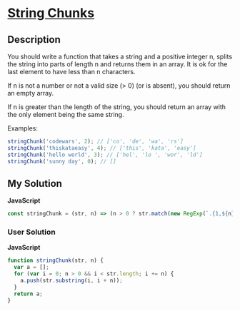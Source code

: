 # [String Chunks](https://www.codewars.com/kata/55b4f9906ac454650900007d)

## Description

You should write a function that takes a string and a positive integer n, splits the string into parts of length n and returns them in an array. It is ok for the last element to have less than n characters.

If n is not a number or not a valid size (> 0) (or is absent), you should return an empty array.

If n is greater than the length of the string, you should return an array with the only element being the same string.

Examples:

```js
stringChunk('codewars', 2); // ['co', 'de', 'wa', 'rs']
stringChunk('thiskataeasy', 4); // ['this', 'kata', 'easy']
stringChunk('hello world', 3); // ['hel', 'lo ', 'wor', 'ld']
stringChunk('sunny day', 0); // []
```

## My Solution

**JavaScript**

```js
const stringChunk = (str, n) => (n > 0 ? str.match(new RegExp(`.{1,${n}}`, 'g')) : []);
```

### User Solution

**JavaScript**

```js
function stringChunk(str, n) {
  var a = [];
  for (var i = 0; n > 0 && i < str.length; i += n) {
    a.push(str.substring(i, i + n));
  }
  return a;
}
```
